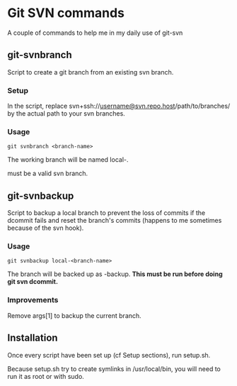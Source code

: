 # Git SVN commands

A couple of commands to help me in my daily use of git-svn

## git-svnbranch

Script to create a git branch from an existing svn branch.

### Setup

In the script, replace svn+ssh://username@svn.repo.host/path/to/branches/
by the actual path to your svn branches.

### Usage

```
git svnbranch <branch-name>
```

The working branch will be named local-<branch-name>.

<branch-name> must be a valid svn branch.

## git-svnbackup

Script to backup a local branch to prevent the loss of commits if the dcommit fails
and reset the branch's commits (happens to me sometimes because of the svn hook).

### Usage

```
git svnbackup local-<branch-name>
```

The branch <branch-name> will be backed up as <branch-name>-backup.
**This must be run before doing git svn dcommit.**

### Improvements

Remove args[1] to backup the current branch.

## Installation

Once every script have been set up (cf Setup sections), run setup.sh.

Because setup.sh try to create symlinks in /usr/local/bin, you will
need to run it as root or with sudo.
